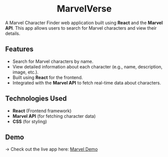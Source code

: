 
<h1 align="center">MarvelVerse</h1> 

A Marvel Character Finder web application built using **React** and the **Marvel API**. This app allows users to search for Marvel characters and view their details.

## Features

- Search for Marvel characters by name.
- View detailed information about each character (e.g., name, description, image, etc.).
- Built using **React** for the frontend.
- Integrated with the **Marvel API** to fetch real-time data about characters.

## Technologies Used

- **React** (Frontend framework)
- **Marvel API** (for fetching character data)
- **CSS** (for styling)


## Demo

-> Check out the live app here: [Marvel Demo](https://marverse.netlify.app/)




